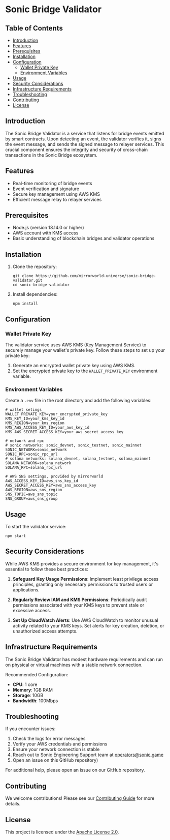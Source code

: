 # Sonic Bridge Validator

## Table of Contents
- [Introduction](#introduction)
- [Features](#features)
- [Prerequisites](#prerequisites)
- [Installation](#installation)
- [Configuration](#configuration)
  - [Wallet Private Key](#wallet-private-key)
  - [Environment Variables](#environment-variables)
- [Usage](#usage)
- [Security Considerations](#security-considerations)
- [Infrastructure Requirements](#infrastructure-requirements)
- [Troubleshooting](#troubleshooting)
- [Contributing](#contributing)
- [License](#license)

## Introduction

The Sonic Bridge Validator is a service that listens for bridge events emitted by smart contracts. Upon detecting an event, the validator verifies it, signs the event message, and sends the signed message to relayer services. This crucial component ensures the integrity and security of cross-chain transactions in the Sonic Bridge ecosystem.

## Features

- Real-time monitoring of bridge events
- Event verification and signature
- Secure key management using AWS KMS
- Efficient message relay to relayer services

## Prerequisites

- Node.js (version 18.14.0 or higher)
- AWS account with KMS access
- Basic understanding of blockchain bridges and validator operations

## Installation

1. Clone the repository:
   ```
   git clone https://github.com/mirrorworld-universe/sonic-bridge-validator.git
   cd sonic-bridge-validator
   ```

2. Install dependencies:
   ```
   npm install
   ```

## Configuration

### Wallet Private Key

The validator service uses AWS KMS (Key Management Service) to securely manage your wallet's private key. Follow these steps to set up your private key:

1. Generate an encrypted wallet private key using AWS KMS.
2. Set the encrypted private key to the `WALLET_PRIVATE_KEY` environment variable.

### Environment Variables

Create a `.env` file in the root directory and add the following variables:

```
# wallet setings
WALLET_PRIVATE_KEY=your_encrypted_private_key
KMS_KEY_ID=your_kms_key_id
KMS_REGION=your_kms_region
KMS_AWS_ACCESS_KEY_ID=your_aws_key_id
KMS_AWS_SECRET_ACCESS_KEY=your_aws_secret_access_key

# network and rpc
# sonic networks: sonic_devnet, sonic_testnet, sonic_mainnet
SONIC_NETWORK=sonic_network
SONIC_RPC=sonic_rpc_url
# solana networks: solana_devnet, solana_testnet, solana_mainnet
SOLANA_NETWORK=solana_network
SOLANA_RPC=solana_rpc_url

# AWS SNS settings, provided by mirrorworld
AWS_ACCESS_KEY_ID=aws_sns_key_id
AWS_SECRET_ACCESS_KEY=aws_sns_access_key
AWS_REGION=aws_sns_region
SNS_TOPIC=aws_sns_topic
SNS_GROUP=aws_sns_group
```

## Usage

To start the validator service:

```
npm start
```

## Security Considerations

While AWS KMS provides a secure environment for key management, it's essential to follow these best practices:

1. **Safeguard Key Usage Permissions**: Implement least privilege access principles, granting only necessary permissions to trusted users or applications.

2. **Regularly Review IAM and KMS Permissions**: Periodically audit permissions associated with your KMS keys to prevent stale or excessive access.

3. **Set Up CloudWatch Alerts**: Use AWS CloudWatch to monitor unusual activity related to your KMS keys. Set alerts for key creation, deletion, or unauthorized access attempts.

## Infrastructure Requirements

The Sonic Bridge Validator has modest hardware requirements and can run on physical or virtual machines with a stable network connection.

Recommended Configuration:
- **CPU**: 1 core
- **Memory**: 1GB RAM
- **Storage**: 10GB
- **Bandwidth**: 100Mbps

## Troubleshooting

If you encounter issues:

1. Check the logs for error messages
2. Verify your AWS credentials and permissions
3. Ensure your network connection is stable
4. Reach out to Sonic Engineering Support team at [operators@sonic.game](mailto:operators@sonic.game)
5. Open an issue on this GitHub repository)

For additional help, please open an issue on our GitHub repository.

## Contributing

We welcome contributions! Please see our [Contributing Guide](CONTRIBUTING.md) for more details.

## License

This project is licensed under the [Apache License 2.0](LICENSE).
